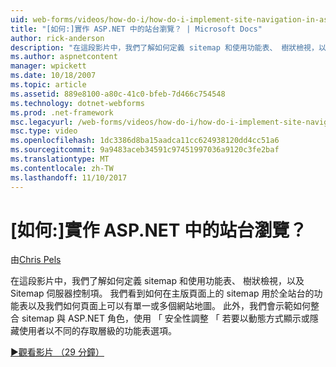 ```yaml
---
uid: web-forms/videos/how-do-i/how-do-i-implement-site-navigation-in-aspnet
title: "[如何:]實作 ASP.NET 中的站台瀏覽？ | Microsoft Docs"
author: rick-anderson
description: "在這段影片中，我們了解如何定義 sitemap 和使用功能表、 樹狀檢視，以及 Sitemap 伺服器控制項。 我們了解如何使用主版頁面上的 sitemap..."
ms.author: aspnetcontent
manager: wpickett
ms.date: 10/18/2007
ms.topic: article
ms.assetid: 889e8100-a80c-41c0-bfeb-7d466c754548
ms.technology: dotnet-webforms
ms.prod: .net-framework
msc.legacyurl: /web-forms/videos/how-do-i/how-do-i-implement-site-navigation-in-aspnet
msc.type: video
ms.openlocfilehash: 1dc3386d8ba15aadca11cc624938120dd4cc51a6
ms.sourcegitcommit: 9a9483aceb34591c97451997036a9120c3fe2baf
ms.translationtype: MT
ms.contentlocale: zh-TW
ms.lasthandoff: 11/10/2017
---
```

<a name="how-do-i-implement-site-navigation-in-aspnet"></a>[如何:]實作 ASP.NET 中的站台瀏覽？
====================
由[Chris Pels](https://twitter.com/chrispels)

在這段影片中，我們了解如何定義 sitemap 和使用功能表、 樹狀檢視，以及 Sitemap 伺服器控制項。 我們看到如何在主版頁面上的 sitemap 用於全站台的功能表以及我們如何頁面上可以有單一或多個網站地圖。 此外，我們會示範如何整合 sitemap 與 ASP.NET 角色，使用 「 安全性調整 「 若要以動態方式顯示或隱藏使用者以不同的存取層級的功能表選項。

[&#9654;觀看影片 （29 分鐘）](https://channel9.msdn.com/Blogs/ASP-NET-Site-Videos/how-do-i-implement-site-navigation-in-aspnet)

